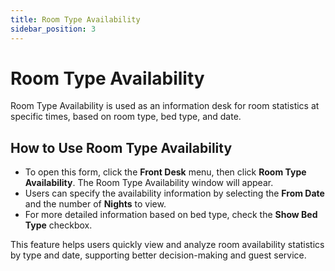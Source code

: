```yaml
---
title: Room Type Availability
sidebar_position: 3
---
```


# Room Type Availability

Room Type Availability is used as an information desk for room statistics at specific times, based on room type, bed type, and date.

## How to Use Room Type Availability

- To open this form, click the **Front Desk** menu, then click **Room Type Availability**. The Room Type Availability window will appear.
- Users can specify the availability information by selecting the **From Date** and the number of **Nights** to view.
- For more detailed information based on bed type, check the **Show Bed Type** checkbox.

This feature helps users quickly view and analyze room availability statistics by type and date, supporting better decision-making and guest service.
